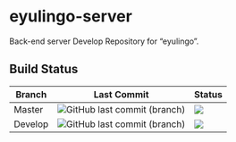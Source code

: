 # eyulingo-server
Back-end server Develop Repository for “eyulingo”.

## Build Status

| Branch | Last Commit | Status |
| ------------- | ------------- | ------------- |
| Master | ![GitHub last commit (branch)](https://img.shields.io/github/last-commit/eyulingo/eyulingo-server/master.svg) | ![](https://travis-ci.org/eyulingo/eyulingo-server.svg?branch=master)  |
| Develop | ![GitHub last commit (branch)](https://img.shields.io/github/last-commit/eyulingo/eyulingo-server/develop.svg) | ![](https://travis-ci.org/eyulingo/eyulingo-server.svg?branch=develop) |
